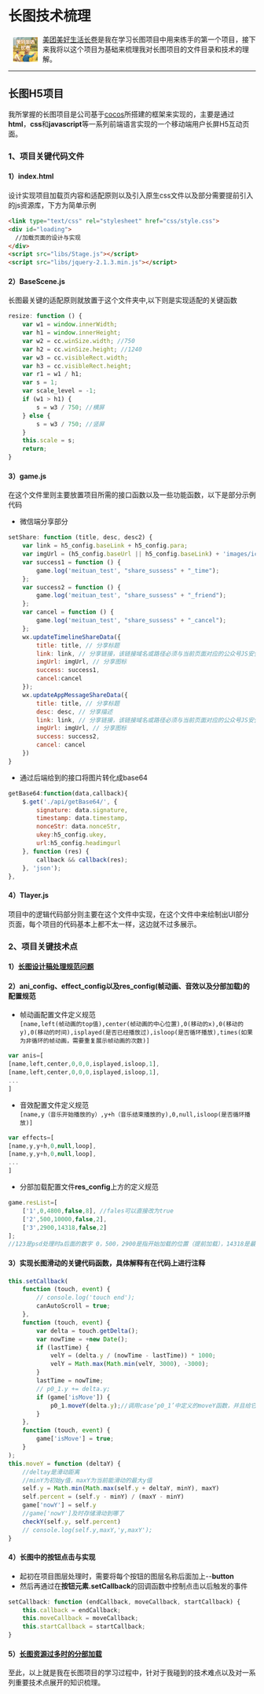 # 长图技术梳理
<a href="https://m.h5in.net/meituan_test/"><img src="./icon.jpg  " width="50px" height="50px" align="left" hspace="10" vspace="6"></a>
[美团美好生活长卷](https://m.h5in.net/meituan_test/)是我在学习长图项目中用来练手的第一个项目，接下来我将以这个项目为基础来梳理我对长图项目的文件目录和技术的理解。
***
## 长图H5项目
我所掌握的长图项目是公司基于[cocos](https://www.cocos.com/)所搭建的框架来实现的，主要是通过**html**，**css**和**javascript**等一系列前端语言实现的一个移动端用户长屏H5互动页面。

### 1、项目关键代码文件
#### 1）index.html
设计实现项目加载页内容和适配原则以及引入原生css文件以及部分需要提前引入的js资源库，下方为简单示例
```html
<link type="text/css" rel="stylesheet" href="css/style.css">
<div id="loading">
  //加载页面的设计与实现
</div>
<script src="libs/Stage.js"></script>
<script src="libs/jquery-2.1.3.min.js"></script>
```
#### 2）BaseScene.js
长图最关键的适配原则就放置于这个文件夹中,以下则是实现适配的关键函数
```javascript
resize: function () {
    var w1 = window.innerWidth;
    var h1 = window.innerHeight;
    var w2 = cc.winSize.width; //750
    var h2 = cc.winSize.height; //1240
    var w3 = cc.visibleRect.width;
    var h3 = cc.visibleRect.height;
    var r1 = w1 / h1;
    var s = 1;
    var scale_level = -1;
    if (w1 > h1) {
        s = w3 / 750; //横屏
    } else {
        s = w3 / 750; //竖屏
    }
    this.scale = s;
    return;
}
```
#### 3）game.js
在这个文件里则主要放置项目所需的接口函数以及一些功能函数，以下是部分示例代码

* 微信端分享部分
```javascript
setShare: function (title, desc, desc2) {
    var link = h5_config.baseLink + h5_config.para;
    var imgUrl = (h5_config.baseUrl || h5_config.baseLink) + 'images/icon.jpg';
    var success1 = function () {
        game.log('meituan_test', "share_sussess" + "_time");
    };
    var success2 = function () {
        game.log('meituan_test', "share_sussess" + "_friend");
    };
    var cancel = function () {
        game.log('meituan_test', "share_sussess" + "_cancel");
    };
    wx.updateTimelineShareData({
        title: title, // 分享标题
        link: link, // 分享链接，该链接域名或路径必须与当前页面对应的公众号JS安全域名一致
        imgUrl: imgUrl, // 分享图标
        success: success1,
        cancel:cancel
    });
    wx.updateAppMessageShareData({ 
        title: title, // 分享标题
        desc: desc, // 分享描述
        link: link, // 分享链接，该链接域名或路径必须与当前页面对应的公众号JS安全域名一致
        imgUrl: imgUrl, // 分享图标
        success: success2,
        cancel: cancel
    })
}
```
* 通过后端给到的接口将图片转化成base64
```javascript
getBase64:function(data,callback){
    $.get('./api/getBase64/', {
        signature: data.signature,
        timestamp: data.timestamp,
        nonceStr: data.nonceStr,
        ukey:h5_config.ukey,
        url:h5_config.headimgurl
    }, function (res) {
        callback && callback(res);
    }, 'json');
},

```    
#### 4）Tlayer.js
项目中的逻辑代码部分则主要在这个文件中实现，在这个文件中来绘制出UI部分页面，每个项目的代码基本上都不太一样，这边就不过多展示。

### 2、项目关键技术点
#### 1）[长图设计稿处理规范问题](https://github.com/Jjing95/md-s-study/blob/main/organizeLayers.md)
#### 2）ani_config、effect_config以及res_config(帧动画、音效以及分部加载)的配置规范
* 帧动画配置文件定义规范</br>
`[name,left(帧动画的top值),center(帧动画的中心位置),0(移动的x),0(移动的y),0(移动的时间),isplayed(是否已经播放过),isloop(是否循环播放),times(如果为非循环的帧动画，需要重复展示帧动画的次数)]`
```javascript
var anis=[
[name,left,center,0,0,0,isplayed,isloop,1],
[name,left,center,0,0,0,isplayed,isloop,1],
...
]
```
* 音效配置文件定义规范</br>
`[name,y（音乐开始播放的y）,y+h（音乐结束播放的y),0,null,isloop(是否循环播放)]`
```javascript
var effects=[
[name,y,y+h,0,null,loop],
[name,y,y+h,0,null,loop],
...
]
```
* 分部加载配置文件**res_config**上方的定义规范</br>
```javascript
game.resList=[
	['1',0,4800,false,8], //fales可以直接改为true
	['2',500,10000,false,2],
	['3',2900,14318,false,2]
];
//123是psd处理时a后面的数字 0，500，2900是指开始加载的位置（提前加载），14318是最大的位置（也就是最后的位置），false代表是否加载过，8，2，2对应精灵图数分别有多少
```
#### 3）实现长图滑动的关键代码函数，具体解释有在代码上进行注释
```javascript
this.setCallback(
    function (touch, event) {
        // console.log('touch end');
        canAutoScroll = true;
    },
    function (touch, event) {
        var delta = touch.getDelta();
        var nowTime = +new Date();
        if (lastTime) {
            velY = (delta.y / (nowTime - lastTime)) * 1000;
            velY = Math.max(Math.min(velY, 3000), -3000);
        }
        lastTime = nowTime;
        // p0_1.y += delta.y;
        if (game['isMove']) {
            p0_1.moveY(delta.y);//调用case‘p0_1’中定义的moveY函数，并且给它一个delta.y的参数
        }
    },
    function (touch, event) {
        game['isMove'] = true;
    }
);
this.moveY = function (deltaY) {
    //deltay是滑动距离
    //minY为初始y值，maxY为当前能滑动的最大y值
    self.y = Math.min(Math.max(self.y + deltaY, minY), maxY)
    self.percent = (self.y - minY) / (maxY - minY)
    game['nowY'] = self.y
    //game['nowY']及时存储滑动到哪了
    checkY(self.y, self.percent)
    // console.log(self.y,maxY,'y,maxY');
}
```
#### 4）长图中的按钮点击与实现
* 起初在项目图层处理时，需要将每个按钮的图层名称后面加上--**button**
* 然后再通过在**按钮元素.setCallback**的回调函数中控制点击以后触发的事件
```javascript
setCallback: function (endCallback, moveCallback, startCallback) {
	this.callback = endCallback;
	this.moveCallback = moveCallback;
	this.startCallback = startCallback;
}
```
#### 5）[长图资源过多时的分部加载](https://github.com/Jjing95/md-s-study/blob/main/partial_loading.md)

至此，以上就是我在长图项目的学习过程中，针对于我碰到的技术难点以及对一系列重要技术点展开的知识梳理。
